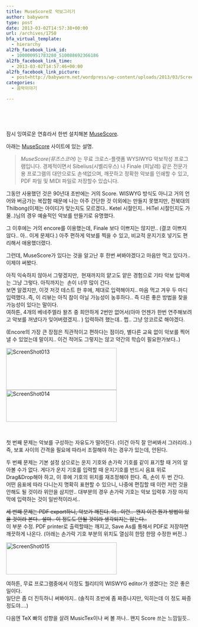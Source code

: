 ```yaml
---
title: MuseScore로 악보그리기
author: babyworm
type: post
date: 2013-03-02T14:57:38+00:00
url: /archives/1750
bfa_virtual_template:
  - hierarchy
al2fb_facebook_link_id:
  - 100000951783280_510088692366186
al2fb_facebook_link_time:
  - 2013-03-02T14:57:46+00:00
al2fb_facebook_link_picture:
  - post=http://babyworm.net/wordpress/wp-content/uploads/2013/03/ScreenShot013-300x114.png
categories:
  - 음악이야기

---
```

&nbsp;

&nbsp;

잠시 잉여로운 연휴라서 한번 설치해본 [MuseScore][1].

아래는 [MuseScore][1] 사이트에 있는 설명.

> _MuseScore(뮤즈스코어)_ 는 무료 크로스-플랫폼 WYSIWYG 악보작성 프로그램입니다. 경제적이면서 Sibelius(시벨리우스) 나 Finale (피날레) 같은 전문가용 프로그램의 대안으로도 손색없으며, 깨끗하고 정확한 악보를 인쇄할 수 있고, PDF 파일 및 MIDI 파일로 저장할수 있습니다.

그동안 사용했던 것은 90년대 초반에는 거의 Score. WISWYG 방식도 아니고 거의 언어와 버금가는 복잡함 때문에 나는 아주 간단한 것 이외에는 만들지 못했지만, 전북대의 Thilbong(이제는 아이디가 맞는지도 모르겠다.. Ketel 시절인지.. HiTel 시절인지도 가물..)님의 경우 예술적인 악보를 만들기로 유명했다.

그 이후에는 거의 encore를 이용했는데, Finale 보다 이쁘지는 않지만.. (결코 이쁘지 않다.. 아.. 이게 문제다.) 아주 편하게 악보를 찍을 수 있고, 비교적 운지기호 넣기도 편리해서 애용했더랬다.

그런데, MuseScore가 있다는 것을 알고난 후 한번 써봐야겠다고 마음만 먹고 있다가.. 이제야 써봤다.

아직 익숙하지 않아서 그렇겠지만,  현재까지의 얕고도 얕은 경험으로 기타 악보 입력에는 그냥 그렇다. 아직까지는  손이 너무 많이 간다.  
보면 알겠지만, 이것 저것 테스트 한 후에, 제대로 입력해야지.. 마음 먹고 겨우 두 마디 입력했다..즉, 이 리뷰는 아직 참이 아닐 가능성이 농후하다.. 즉 다른 좋은 방법을 찾을 가능성이 있다는 말이다.  
여하튼, 4개의 베네주엘라 왈츠 중 희안하게 2번만 없어서(아마 언젠가 한번 연주해보려고 악보를 꺼냈다가 잊어버렸겠지.. ) 입력하려 했는데.. 쩝.. 그냥 앙코르로 해야겠다.

(Encore의 가장 큰 장점은 직관적이고 편하다는 점이라, 별다른 교육 없이 악보를 찍어낼 수 있었는데 말이지.. 이건 적어도 그렇지는 않고 약간의 학습이 필요한가보다..)

[<img loading="lazy" decoding="async" class="alignnone size-medium wp-image-1751" alt="ScreenShot013" src="https://i0.wp.com/babyworm.net/wordpress/wp-content/uploads/2013/03/ScreenShot013.png?resize=300%2C114" width="300" height="114" srcset="https://i0.wp.com/babyworm.net/wordpress/wp-content/uploads/2013/03/ScreenShot013.png?resize=300%2C114 300w, https://i0.wp.com/babyworm.net/wordpress/wp-content/uploads/2013/03/ScreenShot013.png?resize=1024%2C389 1024w, https://i0.wp.com/babyworm.net/wordpress/wp-content/uploads/2013/03/ScreenShot013.png?w=1262 1262w" sizes="(max-width: 300px) 100vw, 300px" data-recalc-dims="1" />][2][<img loading="lazy" decoding="async" class="alignnone size-medium wp-image-1752" alt="ScreenShot014" src="https://i0.wp.com/babyworm.net/wordpress/wp-content/uploads/2013/03/ScreenShot014.png?resize=300%2C87" width="300" height="87" srcset="https://i0.wp.com/babyworm.net/wordpress/wp-content/uploads/2013/03/ScreenShot014.png?resize=300%2C87 300w, https://i0.wp.com/babyworm.net/wordpress/wp-content/uploads/2013/03/ScreenShot014.png?resize=1024%2C299 1024w, https://i0.wp.com/babyworm.net/wordpress/wp-content/uploads/2013/03/ScreenShot014.png?w=1080 1080w" sizes="(max-width: 300px) 100vw, 300px" data-recalc-dims="1" />][3]

&nbsp;

첫 번째 문제는 악보를 구성하는 자유도가 떨어진다. (이건 아직 잘 안써봐서 그러리라..) 즉, 보표 사이의 간격을 필요에 따라서 조절해야 하는 경우가 있는데, 안된다.

두 번째 문제는 기본 설정 상으로는 운지 기호와 손가락 기호를 같이 표기할 때 거의 알아볼 수가 없다. 게다가 운지 기호를 입력할 때 운지기호를 반드시 음표 위로 Drag&Drop해야 하고, 이 후에 기호의 위치를 재조정해야 한다. 즉, 손이 두 번 간다.  
어떤 음표에 따라 다니는지 명확히 표현할 수 있으니, 나중에 편집할 때 이런 저런 것을 안해도 될 것이라 위안을 삼지만.. 대부분의 경우 손가락 기호는 악보 입력후 가장 마지막에 입력하는 것이 일반적이라서..

<del>세 번째 문제는 PDF export하니, 악보가 깨진다. 아.. 이런..  왠지 이건 뭔가 방법이 있을 것이라 본다.. 설마.. 이 정도도 안될 것이라 생각되지는 않는다..</del>  
이 부분 수정. PDF printer로 출력할때는 깨지고, Save As를 통해서 PDF로 저장하면 깨끗하게 나온다. (아래는 손가락 기호 부분의 위치도 열심히 한땀 한땀 수정한 버전..)

[<img loading="lazy" decoding="async" class="alignnone size-medium wp-image-1755" alt="ScreenShot015" src="https://i0.wp.com/babyworm.net/wordpress/wp-content/uploads/2013/03/ScreenShot015.png?resize=300%2C87" width="300" height="87" srcset="https://i0.wp.com/babyworm.net/wordpress/wp-content/uploads/2013/03/ScreenShot015.png?resize=300%2C87 300w, https://i0.wp.com/babyworm.net/wordpress/wp-content/uploads/2013/03/ScreenShot015.png?resize=1024%2C297 1024w, https://i0.wp.com/babyworm.net/wordpress/wp-content/uploads/2013/03/ScreenShot015.png?w=1106 1106w" sizes="(max-width: 300px) 100vw, 300px" data-recalc-dims="1" />][4]

여하튼, 무료 프로그램중에서 이정도 퀄리티의 WISWYG editor가 생겼다는 것은 좋은 일이다.  
일단은 좀 더 진득하니 써봐야지.. (솔직히 초반에 좀 짜증나지만, 익히는데 이 정도 짜증 정도야&#8230;.)

다음엔 TeX 빠의 성향을 살려 MusicTex이나 써 볼 까나.. 왠지 Score 쓰는 느낌일듯..

&nbsp;

 [1]: http://musescore.org/ko
 [2]: https://i0.wp.com/babyworm.net/wordpress/wp-content/uploads/2013/03/ScreenShot013.png
 [3]: https://i0.wp.com/babyworm.net/wordpress/wp-content/uploads/2013/03/ScreenShot014.png
 [4]: https://i0.wp.com/babyworm.net/wordpress/wp-content/uploads/2013/03/ScreenShot015.png